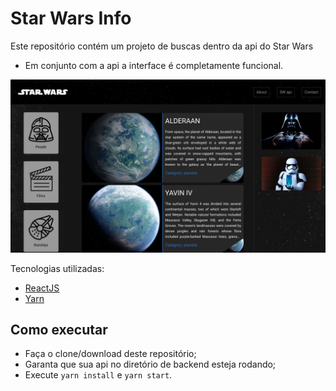 # Star Wars Info
Este repositório contém um projeto de buscas dentro da api do Star Wars
- Em conjunto com a api a interface é completamente funcional.

![Screenshot 1](sw.png)

Tecnologias utilizadas:
* [ReactJS](https://reactjs.org/)
* [Yarn](https://yarnpkg.com/)

## Como executar
- Faça o clone/download deste repositório;
- Garanta que sua api no diretório de backend esteja rodando;
- Execute `yarn install` e `yarn start`.
